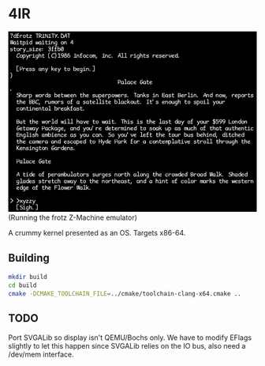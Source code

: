 # 4IR

![But that is the beginning of a new story—the story of the gradual renewal of a man, the story of his gradual regeneration, of his passing from one world into another, of his initiation into a new unknown life.](/media/screen.png)
(Running the frotz Z-Machine emulator)

A crummy kernel presented as an OS. Targets x86-64.

## Building

```bash
mkdir build
cd build
cmake -DCMAKE_TOOLCHAIN_FILE=../cmake/toolchain-clang-x64.cmake ..
```

## TODO

Port SVGALib so display isn't QEMU/Bochs only.
We have to modify EFlags slightly to let this happen since SVGALib relies on the IO bus, also need a /dev/mem interface.
